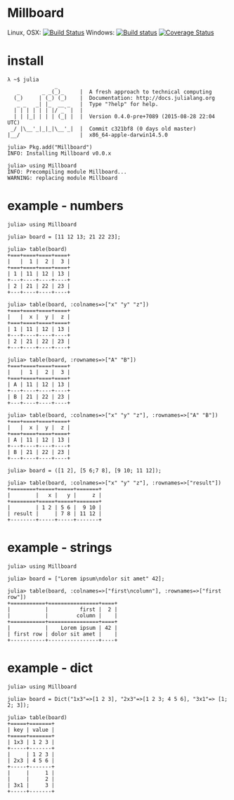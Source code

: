 # Millboard

Linux, OSX: [![Build Status](https://api.travis-ci.org/wookay/Millboard.jl.svg?branch=master)](https://travis-ci.org/wookay/Millboard.jl)
Windows: [![Build status](https://ci.appveyor.com/api/projects/status/3hjdk20juucb3kiw?svg=true)](https://ci.appveyor.com/project/wookay/Millboard.jl)
[![Coverage Status](https://coveralls.io/repos/wookay/Millboard.jl/badge.svg?branch=master&service=github)](https://coveralls.io/github/wookay/Millboard.jl?branch=master)

# install
```
λ ~$ julia
               _
   _       _ _(_)_     |  A fresh approach to technical computing
  (_)     | (_) (_)    |  Documentation: http://docs.julialang.org
   _ _   _| |_  __ _   |  Type "?help" for help.
  | | | | | | |/ _` |  |
  | | |_| | | | (_| |  |  Version 0.4.0-pre+7089 (2015-08-28 22:04 UTC)
 _/ |\__'_|_|_|\__'_|  |  Commit c321bf8 (0 days old master)
|__/                   |  x86_64-apple-darwin14.5.0

julia> Pkg.add("Millboard")
INFO: Installing Millboard v0.0.x

julia> using Millboard
INFO: Precompiling module Millboard...
WARNING: replacing module Millboard
```

# example - numbers
```
julia> using Millboard

julia> board = [11 12 13; 21 22 23];

julia> table(board)
+===+====+====+====+
|   |  1 |  2 |  3 |
+===+====+====+====+
| 1 | 11 | 12 | 13 |
+---+----+----+----+
| 2 | 21 | 22 | 23 |
+---+----+----+----+

julia> table(board, :colnames=>["x" "y" "z"])
+===+====+====+====+
|   |  x |  y |  z |
+===+====+====+====+
| 1 | 11 | 12 | 13 |
+---+----+----+----+
| 2 | 21 | 22 | 23 |
+---+----+----+----+

julia> table(board, :rownames=>["A" "B"])
+===+====+====+====+
|   |  1 |  2 |  3 |
+===+====+====+====+
| A | 11 | 12 | 13 |
+---+----+----+----+
| B | 21 | 22 | 23 |
+---+----+----+----+

julia> table(board, :colnames=>["x" "y" "z"], :rownames=>["A" "B"])
+===+====+====+====+
|   |  x |  y |  z |
+===+====+====+====+
| A | 11 | 12 | 13 |
+---+----+----+----+
| B | 21 | 22 | 23 |
+---+----+----+----+

julia> board = ([1 2], [5 6;7 8], [9 10; 11 12]);

julia> table(board, :colnames=>["x" "y" "z"], :rownames=>["result"])
+========+=====+=====+=======+
|        |   x |   y |     z |
+========+=====+=====+=======+
|        | 1 2 | 5 6 |  9 10 |
| result |     | 7 8 | 11 12 |
+--------+-----+-----+-------+
```

# example - strings
```
julia> using Millboard

julia> board = ["Lorem ipsum\ndolor sit amet" 42];

julia> table(board, :colnames=>["first\ncolumn"], :rownames=>["first row"])
+===========+================+====+
|           |          first |  2 |
|           |         column |    |
+===========+================+====+
|           |    Lorem ipsum | 42 |
| first row | dolor sit amet |    |
+-----------+----------------+----+
```

# example - dict
```
julia> using Millboard

julia> board = Dict("1x3"=>[1 2 3], "2x3"=>[1 2 3; 4 5 6], "3x1"=> [1; 2; 3]);

julia> table(board)
+=====+=======+
| key | value |
+=====+=======+
| 1x3 | 1 2 3 |
+-----+-------+
|     | 1 2 3 |
| 2x3 | 4 5 6 |
+-----+-------+
|     |     1 |
|     |     2 |
| 3x1 |     3 |
+-----+-------+
```
